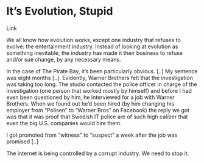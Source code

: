 # It’s Evolution, Stupid

Link

We all know how evolution works, except one industry that refuses to evolve: the entertainment industry. Instead of looking at evolution as something inevitable, the industry has made it their business to refuse and/or sue change, by any necessary means.

In the case of The Pirate Bay, it’s been particularly obvious. [..] My sentence was eight months [..]. Evidently, Warner Brothers felt that the investigation was taking too long. The studio contacted the police officer in charge of the investigation (one person that worked mostly by himself) and before I had even been questioned by him, he interviewed for a job with Warner Brothers. When we found out he’d been hired (by him changing his employer from “Polisen” to “Warner Bros” on Facebook) the reply we got was that it was proof that Swedish IT police are of such high caliber that even the big U.S. companies would hire them.

I got promoted from “witness” to “suspect” a week after the job was promised [..]

The internet is being controlled by a corrupt industry. We need to stop it.
